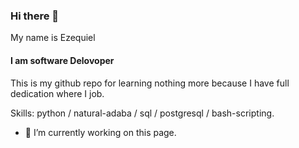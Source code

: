 ### Hi there 👋

<!--
**Eriosdev/ERiosdev** is a ✨ _special_ ✨ repository because its `README.md` (this file) appears on your GitHub profile.

Here are some ideas to get you started:

- 🔭 I’m currently working on ...
- 🌱 I’m currently learning ...
- 👯 I’m looking to collaborate on ...
- 🤔 I’m looking for help with ...
- 💬 Ask me about ...
- 📫 How to reach me: ...
- 😄 Pronouns: ...
- ⚡ Fun fact: ...
-->
 My name is Ezequiel
#### I am software Delovoper


This is my github repo for learning nothing more because I have full dedication where I job.

Skills: python / natural-adaba / sql / postgresql / bash-scripting.

- 🔭 I’m currently working on this page. 




